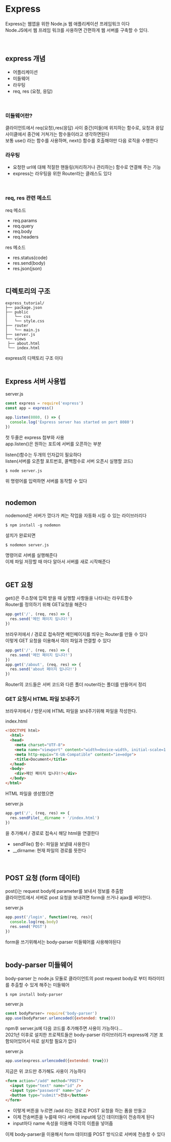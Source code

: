 # Express
Express는 웹앱을 위한 Node.js 웹 애플리케이션 프레임워크 이다 <br />
Node.JS에서 웹 프레임 워크를 사용하면 간편하게 웹 서버를 구축할 수 있다. <br />
<br /><br />

## express 개념
- 어플리케이션
- 미들웨어
- 라우팅
- req, res (요청, 응답)
<br />

### 미들웨어란?
클라이언트에서 req(요청),res(응답) 사이 중간(미들)에 위치하는 함수로, 요청과 응답 사이클에서 중간에 거쳐가는 함수들이라고 생각하면된다 <br />
보통 use() 라는 함수를 사용하며, next() 함수를 호출해야만 다음 로직을 수행한다
<br />

### 라우팅
- 요청한 url에 대해 적절한 핸들링(처리하거나 관리하는) 함수로 연결해 주는 기능
- express는 라우팅을 위한 Router라는 클래스도 있다
<br />

### req, res 관련 메소드
req 메소드
- req.params
- req.query 
- req.body
- req.headers

res 메소드
- res.status(code)
- res.send(body)
- res.json(json)
<br /><br />

## 디렉토리의 구조

```
express_tutorial/
├── package.json
├── public
│   └── css
│   └── style.css
├── router
│   └── main.js
├── server.js
└── views
 ├── about.html
 └── index.html
```
express의 디렉토리 구조 이다
<br /><br />

## Express 서버 사용법

server.js
```javascript
const express = require('express')
const app = express()

app.listen(8080, () => {
  console.log('Express server has started on port 8080')
})
```

첫 두줄은 express 첨부와 사용 <br />
app.listen()은 원하는 포트에 서버를 오픈하는 부분 <br />

listen()함수는 두개의 인자값이 필요하다<br />
listen(서버를 오픈할 포트번호, 콜백함수로 서버 오픈시 실행할 코드)<br />

```
$ node server.js
```

위 명령어를 입력하면 서버를 동작할 수 있다
<br /><br />

## nodemon
nodemond은 서버가 껐다가 켜는 작업을 자동화 시킬 수 있는 라이브러리다

```
$ npm install -g nodemon
```

설치가 완료되면 

```
$ nodemon server.js
```

명령어로 서버를 실행해준다 <br />
이제 파일 저장할 때 마다 알아서 서버를 새로 시작해준다
<br /><br />

## GET 요청
get()은 주소창에 입력 받을 때 실행할 사항들을 나타내는 라우트함수 <br />
Router를 정의하기 위해 GET요청을 해준다 <br />

```javascript
app.get('/', (req, res) => { 
  res.send('메인 페이지 입니다!')
})
```

브라우저에서 / 경로로 접속하면 메인페이지를 띄우는 Router를 만들 수 있다 <br />
이렇게 GET 요청을 이용해서 여러 파일과 연결할 수 있다 <br />

```javascript
app.get('/', (req, res) => { 
  res.send('메인 페이지 입니다!')
})
app.get('/about', (req, res) => { 
  res.send('about 페이지 입니다!')
})
```

Router의 코드들은 서버 코드와 다른 폴더 router라는 폴더를 만들어서 정리 <br />
<h3>GET 요청시 HTML 파일 보내주기</h3>
브라우저에서 / 방문시에 HTML 파일을 보내주기위해 파일을 작성한다. <br />

index.html
```HTML
<!DOCTYPE html>
  <html>
  <head>
    <meta charset="UTF-8">
    <meta name="viewport" content="width=device-width, initial-scale=1.0">
    <meta http-equiv="X-UA-Compatible" content="ie=edge">
    <title>Document</title>
  </head>
  <body>
    <div>메인 페이지 입니다!!</div>
  </body>
</html>
```

HTML 파일을 생성했으면

server.js
```javascript
app.get('/', (req, res) => {
  res.sendFile(__dirname + '/index.html')
})
```

을 추가해서 / 경로로 접속시 해당 html을 연결한다

- sendFile() 함수: 파일을 보낼떄 사용한다
- __dirname: 현재 파일의 경로를 뜻한다
<br />

## POST 요청 (form 데이터)
post()는 request body에 parameter를 보내서 정보를 추출함<br />
클라이언트에서 서버로 post 요청을 보내려면 form을 쓰거나 ajax를 써야한다.

server.js
```javascript
app.post('/login', function(req, res){
  console.log(req.body)
  res.send('POST')
})
```

form을 쓰기위해서는 body-parser 미들웨어를 사용해야된다
<br /><br />

## body-parser 미들웨어
body-parser 는 node.js 모듈로 클라이언트의 post request body로 부터 파라미터를 추출할 수 있게 해주는 미들웨어

```
$ npm install body-parser
```

server.js
```javascript
const bodyParser= require('body-parser')
app.use(bodyParser.urlencoded({extended: true})) 
```

npm후 server.js에 다음 코드를 추가해주면 사용이 가능하다... <br />
2021년 이후로 설치한 프로젝트들은 body-parser 라이브러리가 express에 기본 포함되어있어서 따로 설치할 필요가 없다<br />

server.js
```javascript
app.use(express.urlencoded({extended: true})) 
```
지금은 위 코드만 추가해도 사용이 가능하다

```HTML
<form action="/add" method="POST">
  <input type="text" name="id" />
  <input type="password" name="pw" />
  <button type="submit">전송</button>
</form>
```

- 이렇게 버튼을 누르면 /add 라는 경로로 POST 요청을 하는 폼을 만들고
- 이제 전송버튼을 누를때 마다 서버에 input에 담긴 데이터들이 전송하게 된다
- input마다 name 속성을 이용해 각각의 이름을 넣어줌

이제 body-parser을 이용해서 form 데이터를 POST 방식으로 서버에 전송할 수 있다